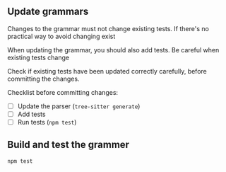 ## Update grammars

Changes to the grammar must not change existing tests.
If there's no practical way to avoid changing exist

When updating the grammar, you should also add tests.
Be careful when existing tests change

Check if existing tests have been updated correctly carefully, before
committing the changes.

Checklist before committing changes:

- [ ] Update the parser (`tree-sitter generate`)
- [ ] Add tests
- [ ] Run tests (`npm test`)

## Build and test the grammer

    npm test
